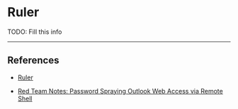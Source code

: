 # Ruler

TODO: Fill this info

---
## References

- [Ruler](https://github.com/sensepost/ruler)

- [Red Team Notes: Password Spraying Outlook Web Access via Remote Shell](https://www.ired.team/offensive-security/initial-access/password-spraying-outlook-web-access-remote-shell)